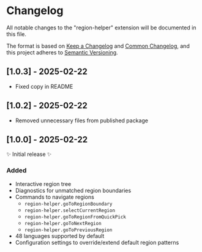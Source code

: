 # Changelog

All notable changes to the "region-helper" extension will be documented in this file.

The format is based on [Keep a Changelog](https://keepachangelog.com/en/1.1.0/) and [Common Changelog](https://common-changelog.org/), and this project adheres to [Semantic Versioning](https://semver.org/spec/v2.0.0.html).

## [1.0.3] - 2025-02-22

- Fixed copy in README

## [1.0.2] - 2025-02-22

- Removed unnecessary files from published package

## [1.0.0] - 2025-02-22

✨ Initial release ✨

### Added

- Interactive region tree
- Diagnostics for unmatched region boundaries
- Commands to navigate regions
  - `region-helper.goToRegionBoundary`
  - `region-helper.selectCurrentRegion`
  - `region-helper.goToRegionFromQuickPick`
  - `region-helper.goToNextRegion`
  - `region-helper.goToPreviousRegion`
- 48 languages supported by default
- Configuration settings to override/extend default region patterns
